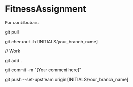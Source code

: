 # FitnessAssignment

For contributors:

git pull

git checkout -b [INITIALS/your_branch_name]

// Work

git add .

git commit -m "[Your comment here]"

git push --set-upstream origin [INITIALS/your_branch_name]
